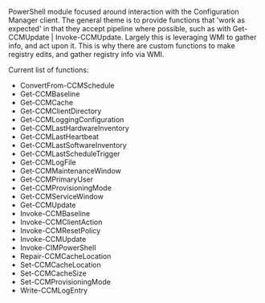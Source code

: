 PowerShell module focused around interaction with the Configuration Manager client. The general theme is to provide functions that 'work as expected' in that they accept pipeline where possible, such as with Get-CCMUpdate | Invoke-CCMUpdate. Largely this is leveraging WMI to gather info, and act upon it. This is why there are custom functions to make registry edits, and gather registry info via WMI.

Current list of functions:

* ConvertFrom-CCMSchedule
* Get-CCMBaseline
* Get-CCMCache
* Get-CCMClientDirectory
* Get-CCMLoggingConfiguration
* Get-CCMLastHardwareInventory
* Get-CCMLastHeartbeat
* Get-CCMLastSoftwareInventory
* Get-CCMLastScheduleTrigger
* Get-CCMLogFile
* Get-CCMMaintenanceWindow
* Get-CCMPrimaryUser
* Get-CCMProvisioningMode
* Get-CCMServiceWindow
* Get-CCMUpdate
* Invoke-CCMBaseline
* Invoke-CCMClientAction
* Invoke-CCMResetPolicy
* Invoke-CCMUpdate
* Invoke-CIMPowerShell
* Repair-CCMCacheLocation
* Set-CCMCacheLocation
* Set-CCMCacheSize
* Set-CCMProvisioningMode
* Write-CCMLogEntry